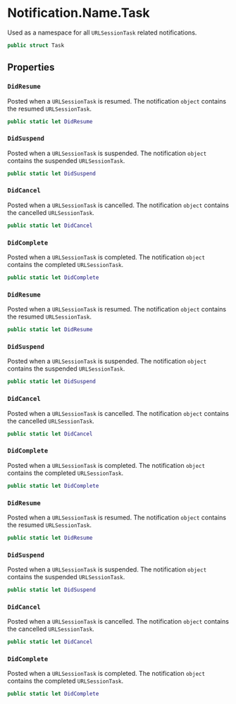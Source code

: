 # Notification.Name.Task

Used as a namespace for all `URLSessionTask` related notifications.

``` swift
public struct Task 
```

## Properties

### `DidResume`

Posted when a `URLSessionTask` is resumed. The notification `object` contains the resumed `URLSessionTask`.

``` swift
public static let DidResume 
```

### `DidSuspend`

Posted when a `URLSessionTask` is suspended. The notification `object` contains the suspended `URLSessionTask`.

``` swift
public static let DidSuspend 
```

### `DidCancel`

Posted when a `URLSessionTask` is cancelled. The notification `object` contains the cancelled `URLSessionTask`.

``` swift
public static let DidCancel 
```

### `DidComplete`

Posted when a `URLSessionTask` is completed. The notification `object` contains the completed `URLSessionTask`.

``` swift
public static let DidComplete 
```

### `DidResume`

Posted when a `URLSessionTask` is resumed. The notification `object` contains the resumed `URLSessionTask`.

``` swift
public static let DidResume 
```

### `DidSuspend`

Posted when a `URLSessionTask` is suspended. The notification `object` contains the suspended `URLSessionTask`.

``` swift
public static let DidSuspend 
```

### `DidCancel`

Posted when a `URLSessionTask` is cancelled. The notification `object` contains the cancelled `URLSessionTask`.

``` swift
public static let DidCancel 
```

### `DidComplete`

Posted when a `URLSessionTask` is completed. The notification `object` contains the completed `URLSessionTask`.

``` swift
public static let DidComplete 
```

### `DidResume`

Posted when a `URLSessionTask` is resumed. The notification `object` contains the resumed `URLSessionTask`.

``` swift
public static let DidResume 
```

### `DidSuspend`

Posted when a `URLSessionTask` is suspended. The notification `object` contains the suspended `URLSessionTask`.

``` swift
public static let DidSuspend 
```

### `DidCancel`

Posted when a `URLSessionTask` is cancelled. The notification `object` contains the cancelled `URLSessionTask`.

``` swift
public static let DidCancel 
```

### `DidComplete`

Posted when a `URLSessionTask` is completed. The notification `object` contains the completed `URLSessionTask`.

``` swift
public static let DidComplete 
```
